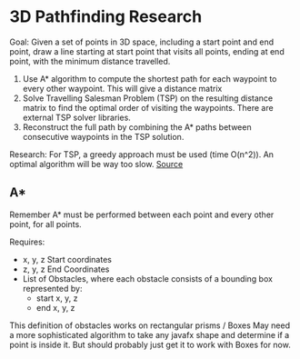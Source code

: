 # 3D Pathfinding Research

Goal: Given a set of points in 3D space, including a start point and end point, draw a line starting at start point that visits all points, ending at end point, with the minimum distance travelled.

1. Use A* algorithm to compute the shortest path for each waypoint to every other waypoint. This will give a distance matrix
2. Solve Travelling Salesman Problem (TSP) on the resulting distance matrix to find the optimal order of visiting the waypoints. There are external TSP solver libraries.
3. Reconstruct the full path by combining the A* paths between consecutive waypoints in the TSP solution.

Research:
For TSP, a greedy approach must be used (time O(n^2)). An optimal algorithm will be way too slow. [Source](https://www.w3schools.com/dsa/dsa_ref_traveling_salesman.php)

## A*

Remember A* must be performed between each point and every other point, for all points.

Requires:
* x, y, z Start coordinates
* z, y, z End Coordinates
* List of Obstacles, where each obstacle consists of a bounding box represented by:
  * start x, y, z
  * end x, y, z

This definition of obstacles works on rectangular prisms / Boxes
May need a more sophisticated algorithm to take any javafx shape and determine if a point is inside it.
But should probably just get it to work with Boxes for now.